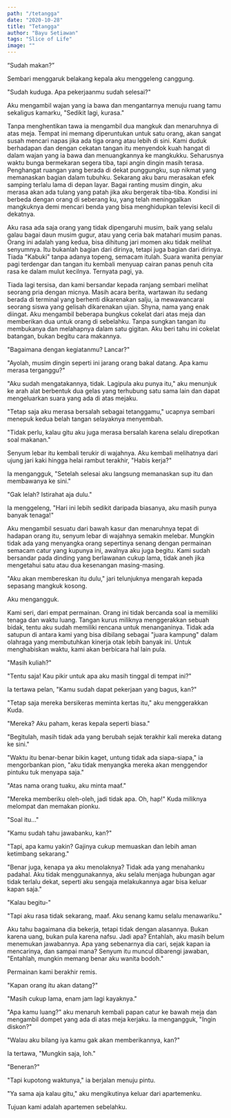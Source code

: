 ```yaml
---
path: "/tetangga"
date: "2020-10-28"
title: "Tetangga"
author: "Bayu Setiawan"
tags: "Slice of Life"
image: ""
---
```

“Sudah makan?”

Sembari menggaruk belakang kepala aku menggeleng canggung.

"Sudah kuduga. Apa pekerjaanmu sudah selesai?"

Aku mengambil wajan yang ia bawa dan mengantarnya menuju ruang tamu sekaligus kamarku, "Sedikit lagi, kurasa."

Tanpa menghentikan tawa ia mengambil dua mangkuk dan menaruhnya di atas meja. Tempat ini memang diperuntukan untuk satu orang, akan sangat susah mencari napas jika ada tiga orang atau lebih di sini. Kami duduk berhadapan dan dengan cekatan tangan itu menyendok kuah hangat di dalam wajan yang ia bawa dan menuangkannya ke mangkukku.
Seharusnya waktu bunga bermekaran segera tiba, tapi angin dingin masih terasa. Penghangat ruangan yang berada di dekat punggungku, sup nikmat yang memanaskan bagian dalam tubuhku. Sekarang aku baru merasakan efek samping terlalu lama di depan layar. Bagai ranting musim dingin, aku merasa akan ada tulang yang patah jika aku bergerak tiba-tiba. Kondisi ini berbeda dengan orang di seberang ku, yang telah meninggalkan mangkuknya demi mencari benda yang bisa menghidupkan televisi kecil di dekatnya. 

Aku rasa ada saja orang yang tidak dipengaruhi musim, baik yang selalu galau bagai daun musim gugur, atau yang ceria bak matahari musim panas. Orang ini adalah yang kedua, bisa dihitung jari momen aku tidak melihat senyumnya. Itu bukanlah bagian dari dirinya, tetapi juga bagian dari dirinya. Tiada "Kabuki" tanpa adanya topeng, semacam itulah. Suara wanita penyiar pagi terdengar dan tangan itu kembali menyuap cairan panas penuh cita rasa ke dalam mulut kecilnya. Ternyata pagi, ya.

Tiada lagi tersisa, dan kami bersandar kepada ranjang sembari melihat seorang pria dengan micnya. Masih acara berita, wartawan itu sedang berada di terminal yang berhenti dikarenakan salju, ia mewawancarai seorang siswa yang gelisah dikarenakan ujian. Shyna, nama yang enak diingat. Aku mengambil beberapa bungkus cokelat dari atas meja dan memberikan dua untuk orang di sebelahku. Tanpa sungkan tangan itu membukanya dan melahapnya dalam satu gigitan. Aku beri tahu ini cokelat batangan, bukan begitu cara makannya.

"Bagaimana dengan kegiatanmu? Lancar?"

"Ayolah, musim dingin seperti ini jarang orang bakal datang. Apa kamu merasa terganggu?"

"Aku sudah mengatakannya, tidak. Lagipula aku punya itu," aku menunjuk ke arah alat berbentuk dua gelas yang terhubung satu sama lain dan dapat mengeluarkan suara yang ada di atas mejaku.

"Tetap saja aku merasa bersalah sebagai tetanggamu," ucapnya sembari menepuk kedua belah tangan selayaknya menyembah.

"Tidak perlu, kalau gitu aku juga merasa bersalah karena selalu direpotkan soal makanan."

Senyum lebar itu kembali terukir di wajahnya. Aku kembali melihatnya dari ujung jari kaki hingga helai rambut terakhir, "Habis kerja?"

Ia mengangguk, "Setelah selesai aku langsung memanaskan sup itu dan membawanya ke sini."

"Gak lelah? Istirahat aja dulu."

Ia menggeleng, "Hari ini lebih sedikit daripada biasanya, aku masih punya banyak tenaga!"

Aku mengambil sesuatu dari bawah kasur dan menaruhnya tepat di hadapan orang itu, senyum lebar di wajahnya semakin melebar. Mungkin tidak ada yang menyangka orang sepertinya senang dengan permainan semacam catur yang kupunya ini, awalnya aku juga begitu. Kami sudah bersandar pada dinding yang berlawanan cukup lama, tidak aneh jika mengetahui satu atau dua kesenangan masing-masing.

"Aku akan membereskan itu dulu," jari telunjuknya mengarah kepada sepasang mangkuk kosong.

Aku mengangguk.

Kami seri, dari empat permainan. Orang ini tidak bercanda soal ia memiliki tenaga dan waktu luang. Tangan kurus miliknya menggerakkan sebuah bidak, tentu aku sudah memiliki rencana untuk menanganinya. Tidak ada satupun di antara kami yang bisa dibilang sebagai "juara kampung" dalam olahraga yang membutuhkan kinerja otak lebih banyak ini. Untuk menghabiskan waktu, kami akan berbicara hal lain pula.

"Masih kuliah?"

"Tentu saja! Kau pikir untuk apa aku masih tinggal di tempat ini?"

Ia tertawa pelan, "Kamu sudah dapat pekerjaan yang bagus, kan?"

"Tetap saja mereka bersikeras meminta kertas itu," aku menggerakkan Kuda.

"Mereka? Aku paham, keras kepala seperti biasa."

"Begitulah, masih tidak ada yang berubah sejak terakhir kali mereka datang ke sini."

"Waktu itu benar-benar bikin kaget, untung tidak ada siapa-siapa," ia mengorbankan pion, "aku tidak menyangka mereka akan menggendor pintuku tuk menyapa saja."

"Atas nama orang tuaku, aku minta maaf."

"Mereka memberiku oleh-oleh, jadi tidak apa. Oh, hap!" Kuda miliknya melompat dan memakan pionku.

"Soal itu…"

"Kamu sudah tahu jawabanku, kan?"

"Tapi, apa kamu yakin? Gajinya cukup memuaskan dan lebih aman ketimbang sekarang."

"Benar juga, kenapa ya aku menolaknya? Tidak ada yang menahanku padahal. Aku tidak menggunakannya, aku selalu menjaga hubungan agar tidak terlalu dekat, seperti aku sengaja melakukannya agar bisa keluar kapan saja."

"Kalau begitu-"

"Tapi aku rasa tidak sekarang, maaf. Aku senang kamu selalu menawariku."

Aku tahu bagaimana dia bekerja, tetapi tidak dengan alasannya. Bukan karena uang, bukan pula karena nafsu. Jadi apa? Entahlah, aku masih belum menemukan jawabannya. Apa yang sebenarnya dia cari, sejak kapan ia mencarinya, dan sampai mana? Senyum itu muncul dibarengi jawaban, "Entahlah, mungkin memang benar aku wanita bodoh."

Permainan kami berakhir remis.

"Kapan orang itu akan datang?"

"Masih cukup lama, enam jam lagi kayaknya."

"Apa kamu luang?" aku menaruh kembali papan catur ke bawah meja dan mengambil dompet yang ada di atas meja kerjaku.
Ia mengangguk, "Ingin diskon?"

"Walau aku bilang iya kamu gak akan memberikannya, kan?"

Ia tertawa, "Mungkin saja, loh."

"Beneran?"

"Tapi kupotong waktunya," ia berjalan menuju pintu.

"Ya sama aja kalau gitu," aku mengikutinya keluar dari apartemenku.

Tujuan kami adalah apartemen sebelahku.
